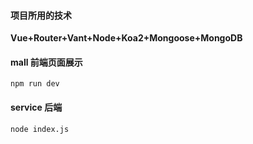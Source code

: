 #### 项目所用的技术
**Vue+Router+Vant+Node+Koa2+Mongoose+MongoDB**
#### mall 前端页面展示
```
npm run dev
```
#### service 后端
```
node index.js
```
